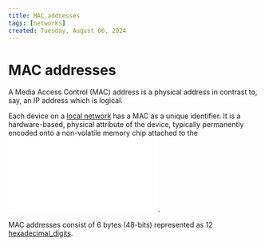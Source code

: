 ```yaml
---
title: MAC_addresses
tags: [networks]
created: Tuesday, August 06, 2024
---
```


# MAC addresses

A Media Access Control (MAC) address is a physical address in contrast to, say,
an IP address which is logical.

Each device on a [local network](./Link_Layer_of_Internet_Protocol.md) has a MAC
as a unique identifier. It is a hardware-based, physical attribute of the
device, typically permanently encoded onto a non-volatile memory chip attached
to the ![network_card](Network_card.md).

MAC addresses consist of 6 bytes (48-bits) represented as 12
[hexadecimal_digits](Hexadecimal_number_system.md).
